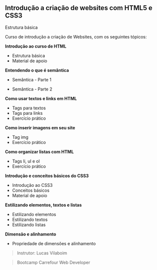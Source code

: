 ## Introdução a criação de websites com HTML5 e CSS3

Estrutura básica



Curso de introdução a criação de Websites, com os seguintes tópicos:



**Introdução ao curso de HTML**

* Estrutura básica
* Material de apoio



**Entendendo o que é semântica**

* Semântica - Parte 1

* Semântica - Parte 2

  

**Como usar textos e links em HTML**

* Tags para textos
* Tags para links
* Exercício prático



**Como inserir imagens em seu site**

* Tag img
* Exercício prático



**Como organizar listas com HTML**

* Tags li, ul e ol
* Exercício prático



**Introdução e conceitos básicos do CSS3**

* Introdução ao CSS3
* Conceitos básicos
* Material de apoio



**Estilizando elementos, textos e listas**

* Estilizando elementos
* Estilizando textos
* Estilizando listas



**Dimensão e alinhamento**

* Propriedade de dimensões e alinhamento



> Instrutor: Lucas Vilaboim

> Bootcamp Carrefour Web Developer